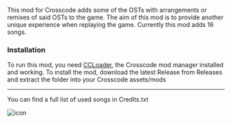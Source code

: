 This mod for Crosscode adds some of the OSTs with arrangements or remixes of said OSTs to the game.
The aim of this mod is to provide another unique experience when replaying the game.
Currently this mod adds 16 songs.

### Installation 
To run this mod, you need [CCLoader](https://github.com/CCDirectLink/CCLoader), the Crosscode mod manager installed and working.
To install the mod, download the latest Release from Releases and extract the folder into your Crosscode assets/mods

---
You can find a full list of used songs in Credits.txt

![icon](https://github.com/user-attachments/assets/4d6d7a94-51a8-4c1a-b65f-e984114d31bc)
